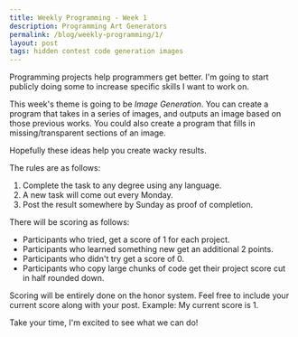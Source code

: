 ```yaml
---
title: Weekly Programming - Week 1
description: Programming Art Generators
permalink: /blog/weekly-programming/1/
layout: post
tags: hidden contest code generation images
---
```


Programming projects help programmers get better. I'm going to start publicly doing some to increase specific skills I want to work on.

This week's theme is going to be *Image Generation*. You can create a program that takes in a series of images, and outputs an image based on those previous works. You could also create a program that fills in missing/transparent sections of an image. 

Hopefully these ideas help you create wacky results.

The rules are as follows:

1. Complete the task to any degree using any language.
1. A new task will come out every Monday.
1. Post the result somewhere by Sunday as proof of completion.

There will be scoring as follows:
* Participants who tried, get a score of 1 for each project.
* Participants who learned something new get an additional 2 points.
* Participants who didn't try get a score of 0.
* Participants who copy large chunks of code get their project score cut in half rounded down.

Scoring will be entirely done on the honor system. Feel free to include your current score along with your post.
Example: My current score is 1.

Take your time, I'm excited to see what we can do!
